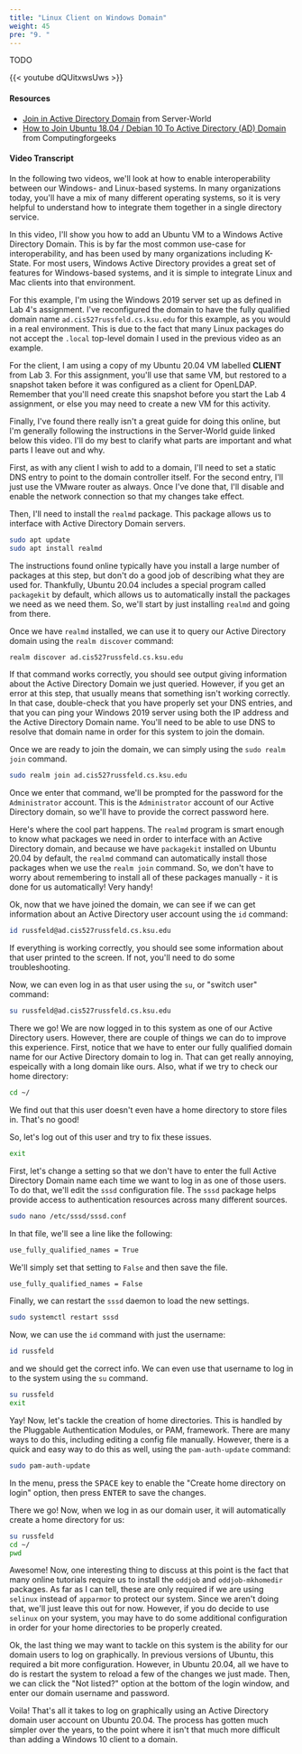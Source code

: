 ```yaml
---
title: "Linux Client on Windows Domain"
weight: 45
pre: "9. "
---
```


TODO

{{< youtube dQUitxwsUws >}}

#### Resources

* [Join in Active Directory Domain](https://www.server-world.info/en/note?os=Ubuntu_20.04&p=realmd) from Server-World
* [How to Join Ubuntu 18.04 / Debian 10 To Active Directory (AD) Domain](https://computingforgeeks.com/join-ubuntu-debian-to-active-directory-ad-domain/) from Computingforgeeks

#### Video Transcript

In the following two videos, we'll look at how to enable interoperability between our Windows- and Linux-based systems. In many organizations today, you'll have a mix of many different operating systems, so it is very helpful to understand how to integrate them together in a single directory service.

In this video, I'll show you how to add an Ubuntu VM to a Windows Active Directory Domain. This is by far the most common use-case for interoperability, and has been used by many organizations including K-State. For most users, Windows Active Directory provides a great set of features for Windows-based systems, and it is simple to integrate Linux and Mac clients into that environment.

For this example, I'm using the Windows 2019 server set up as defined in Lab 4's assignment. I've reconfigured the domain to have the fully qualified domain name `ad.cis527russfeld.cs.ksu.edu` for this example, as you would in a real environment. This is due to the fact that many Linux packages do not accept the `.local` top-level domain I used in the previous video as an example.

For the client, I am using a copy of my Ubuntu 20.04 VM labelled **CLIENT** from Lab 3. For this assignment, you'll use that same VM, but restored to a snapshot taken before it was configured as a client for OpenLDAP. Remember that you'll need create this snapshot before you start the Lab 4 assignment, or else you may need to create a new VM for this activity.

Finally, I've found there really isn't a great guide for doing this online, but I'm generally following the instructions in the Server-World guide linked below this video. I'll do my best to clarify what parts are important and what parts I leave out and why.

First, as with any client I wish to add to a domain, I'll need to set a static DNS entry to point to the domain controller itself. For the second entry, I'll just use the VMware router as always. Once I've done that, I'll disable and enable the network connection so that my changes take effect. 

Then, I'll need to install the `realmd` package. This package allows us to interface with Active Directory Domain servers.

```bash
sudo apt update
sudo apt install realmd
```

The instructions found online typically have you install a large number of packages at this step, but don't do a good job of describing what they are used for. Thankfully, Ubuntu 20.04 includes a special program called `packagekit` by default, which allows us to automatically install the packages we need as we need them. So, we'll start by just installing `realmd` and going from there.

Once we have `realmd` installed, we can use it to query our Active Directory domain using the `realm discover` command:

```bash
realm discover ad.cis527russfeld.cs.ksu.edu
```

If that command works correctly, you should see output giving information about the Active Directory Domain we just queried. However, if you get an error at this step, that usually means that something isn't working correctly. In that case, double-check that you have properly set your DNS entries, and that you can ping your Windows 2019 server using both the IP address and the Active Directory Domain name. You'll need to be able to use DNS to resolve that domain name in order for this system to join the domain.

Once we are ready to join the domain, we can simply using the `sudo realm join` command.

```bash
sudo realm join ad.cis527russfeld.cs.ksu.edu
```

Once we enter that command, we'll be prompted for the password for the `Administrator` account. This is the `Administrator` account of our Active Directory domain, so we'll have to provide the correct password here.

Here's where the cool part happens. The `realmd` program is smart enough to know what packages we need in order to interface with an Active Directory domain, and because we have `packagekit` installed on Ubuntu 20.04 by default, the `realmd` command can automatically install those packages when we use the `realm join` command. So, we don't have to worry about remembering to install all of these packages manually - it is done for us automatically! Very handy!

Ok, now that we have joined the domain, we can see if we can get information about an Active Directory user account using the `id` command:

```bash
id russfeld@ad.cis527russfeld.cs.ksu.edu
```

If everything is working correctly, you should see some information about that user printed to the screen. If not, you'll need to do some troubleshooting.

Now, we can even log in as that user using the `su`, or "switch user" command:

```bash
su russfeld@ad.cis527russfeld.cs.ksu.edu
```

There we go! We are now logged in to this system as one of our Active Directory users. However, there are couple of things we can do to improve this experience. First, notice that we have to enter our fully qualified domain name for our Active Directory domain to log in. That can get really annoying, espeically with a long domain like ours. Also, what if we try to check our home directory:

```bash
cd ~/
```

We find out that this user doesn't even have a home directory to store files in. That's no good!

So, let's log out of this user and try to fix these issues.

```bash
exit
```

First, let's change a setting so that we don't have to enter the full Active Directory Domain name each time we want to log in as one of those users. To do that, we'll edit the `sssd` configuration file. The `sssd` package helps provide access to authentication resources across many different sources. 

```bash
sudo nano /etc/sssd/sssd.conf
```

In that file, we'll see a line like the following:

```tex
use_fully_qualified_names = True
```

We'll simply set that setting to `False` and then save the file.

```tex
use_fully_qualified_names = False
```

Finally, we can restart the `sssd` daemon to load the new settings.

```bash
sudo systemctl restart sssd
```

Now, we can use the `id` command with just the username:

```bash
id russfeld
```

and we should get the correct info. We can even use that username to log in to the system using the `su` command.

```bash
su russfeld
exit
```

Yay! Now, let's tackle the creation of home directories. This is handled by the Pluggable Authentication Modules, or PAM, framework. There are many ways to do this, including editing a config file manually. However, there is a quick and easy way to do this as well, using the `pam-auth-update` command:

```bash
sudo pam-auth-update
```

In the menu, press the <kbd>SPACE</kbd> key to enable the "Create home directory on login" option, then press <kbd>ENTER</kbd> to save the changes.

There we go! Now, when we log in as our domain user, it will automatically create a home directory for us:

```bash
su russfeld
cd ~/
pwd
```

Awesome! Now, one interesting thing to discuss at this point is the fact that many online tutorials require us to install the `oddjob` and `oddjob-mkhomedir` packages. As far as I can tell, these are only required if we are using `selinux` instead of `apparmor` to protect our system. Since we aren't doing that, we'll just leave this out for now. However, if you do decide to use `selinux` on your system, you may have to do some additional configuration in order for your home directories to be properly created.

Ok, the last thing we may want to tackle on this system is the ability for our domain users to log on graphically. In previous versions of Ubuntu, this required a bit more configuration. However, in Ubuntu 20.04, all we have to do is restart the system to reload a few of the changes we just made. Then, we can click the "Not listed?" option at the bottom of the login window, and enter our domain username and password.

Voila! That's all it takes to log on graphically using an Active Directory domain user account on Ubuntu 20.04. The process has gotten much simpler over the years, to the point where it isn't that much more difficult than adding a Windows 10 client to a domain. 
